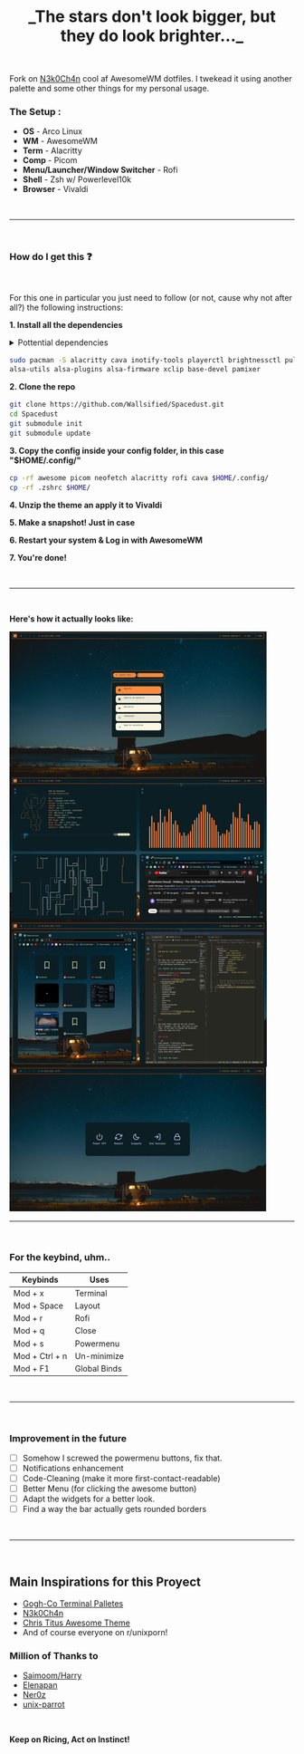 <h1 align='center'>
  _The stars don't look bigger, but they do look brighter..._
</h1>

<br>

Fork on [N3k0Ch4n](https://github.com/N3k0Ch4n/) cool af AwesomeWM dotfiles. I twekead it using another palette and some other things for my personal usage. 

### The Setup :

- **OS** - Arco Linux
- **WM**   - AwesomeWM
- **Term**  - Alacritty
- **Comp**  - Picom
- **Menu/Launcher/Window Switcher** - Rofi
- **Shell** - Zsh w/ Powerlevel10k
- **Browser** - Vivaldi 

<br>

---

<br>

### How do I get this ❓

<br>

For this one in particular you just need to follow (or not, cause why not after all?) the following instructions:

**1. Install all the dependencies**

<details close><summary>Pottential dependencies</summary>
  
  - [awesome-git](https://aur.archlinux.org/packages/awesome-git)
  - inotify-tools
  - playerctl
  - brightnessctl
  - pulseaudio
  - network-manager
  - JetBrains Font
  - neofetch
  - zsh
  - alacritty
  - cava
  - betterlockscreen
  - flameshot
  - Vivaldi
  - [powerlevel10k](https://github.com/romkatv/powerlevel10k)


<br>

And some others both me and the creator don't remember, for now, just give us some time. If you want to change the programs, check the apps.lua file!

  
</details>

```sh
sudo pacman -S alacritty cava inotify-tools playerctl brightnessctl pulseaudio networkmanager \
alsa-utils alsa-plugins alsa-firmware xclip base-devel pamixer
```

**2. Clone the repo**

```sh
git clone https://github.com/Wallsified/Spacedust.git
cd Spacedust
git submodule init
git submodule update
```

**3. Copy the config inside your config folder, in this case "$HOME/.config/"**

```sh
cp -rf awesome picom neofetch alacritty rofi cava $HOME/.config/
cp -rf .zshrc $HOME/

```
**4. Unzip the theme an apply it to Vivaldi**

**5. Make a snapshot! Just in case**

**6. Restart your system & Log in with AwesomeWM**

**7. You're done!**

<br>

---

<br>

**Here's how it actually looks like:**

<img widht="300px" src="https://github.com/Wallsified/Spacedust/blob/main/.github/Full_Spacedust.jpg">

---

<br>

### For the keybind, uhm..

| Keybinds    | Uses     |
| ----------- | -------- |
| Mod + x     | Terminal |
| Mod + Space | Layout   |
| Mod + r     | Rofi     |
| Mod + q     | Close    |
| Mod + s     | Powermenu|
| Mod + Ctrl + n | Un-minimize |
| Mod + F1    | Global Binds   |

<br>

---

<br>

### Improvement in the future

- [ ] Somehow I screwed the powermenu buttons, fix that.  
- [ ] Notifications enhancement
- [ ] Code-Cleaning (make it more first-contact-readable)
- [ ] Better Menu (for clicking the awesome button)
- [ ] Adapt the widgets for a better look.
- [ ] Find a way the bar actually gets rounded borders

<br>

---

<br>

## Main Inspirations for this Proyect

- [Gogh-Co Terminal Palletes](https://github.com/Gogh-Co/Gogh)
- [N3k0Ch4n](https://github.com/N3k0Ch4n/)
- [Chris Titus Awesome Theme](https://github.com/ChrisTitusTech/titus-awesome)
- And of course everyone on r/unixporn!

### Million of Thanks to 

- [Saimoom/Harry](https://github.com/saimoomedits/dotfiles)
- [Elenapan](https://github.com/elenapan/dotfiles)
- [Ner0z](https://github.com/ner0z/dotfiles)
- [unix-parrot](https://github.com/unix-parrot)

<br>

**Keep on Ricing, Act on Instinct!**
